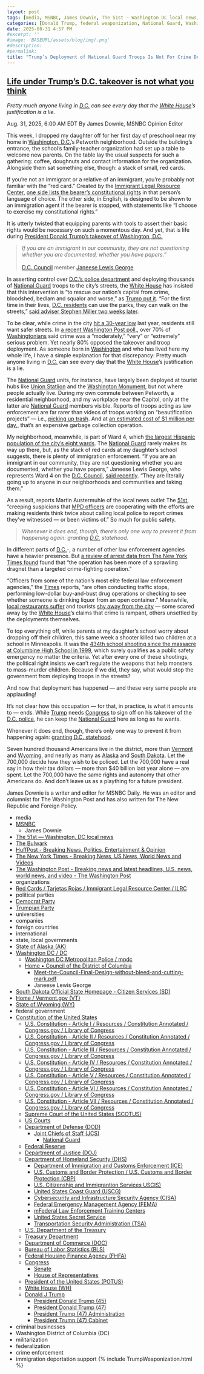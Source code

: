 ```yaml
---
layout: post
tags: [media, MSNBC, James Downie, The 51st — Washington DC local news, The Bulwark, HuffPost - Breaking News Politics Entertainment & Opinion, The New York Times - Breaking News US News World News and Videos, The Washington Post - Breaking news and latest headlines U.S. news world news and video - The Washington Post, organizations, Red Cards / Tarjetas Rojas / Immigrant Legal Resource Center / ILRC, political parties, Democrat Party, Trumpian Party, universities, companies, foreign countries, international, state local governments, State of Alaska (AK), Washington DC / DC, Washington DC Metropolitan Police / mpdc, Home • Council of the District of Columbia, Janeese Lewis George, South Dakota Official State Homepage - Citizen Services (SD), Home / Vermont.gov (VT), State of Wyoming (WY), federal government, Constitution of the United States, U.S. Constitution - Article I / Resources / Constitution Annotated / Congress.gov / Library of Congress, U.S. Constitution - Article II / Resources / Constitution Annotated / Congress.gov / Library of Congress, U.S. Constitution - Article III / Resources / Constitution Annotated / Congress.gov / Library of Congress, U.S. Constitution - Article IV / Resources / Constitution Annotated / Congress.gov / Library of Congress, U.S. Constitution - Article V / Resources / Constitution Annotated / Congress.gov / Library of Congress, U.S. Constitution - Article VI / Resources / Constitution Annotated / Congress.gov / Library of Congress, U.S. Constitution - Article VII / Resources / Constitution Annotated / Congress.gov / Library of Congress, Supreme Court of the United States (SCOTUS), US Courts, Department of Defense (DOD), Joint Chiefs of Staff (JCS), National Guard, Federal Reserve, Department of Justice (DOJ), Department of Homeland Security (DHS), Department of Immigration and Customs Enforcement (ICE), U.S. Customs and Border Protection / U.S. Customs and Border Protection (CBP), U.S. Citizenship and Immigrantion Services USCIS), United States Coast Guard (USCG), Cybersecurity and Infrastructure Security Agency (CISA), Federal Emergency Management Agency (FEMA), mFederal Law Enforcement Training Centers, United States Secret Service, Transportation Security Administration (TSA), U.S. Department of the Treasury, Treasury Department, Department of Commerce (DOC), Bureau of Labor Statistics (BLS), Federal Housing Finance Agency (FHFA), Congress, Senate, House of Representatives, President of the United States (POTUS), White House (WH), Donald J Trump, President Donald Trump (45), President Donald Trump (47), President Trump (47) Administration, President Trump (47) Cabinet, criminal businesses]
categories: [Donald Trump, federal weaponization, National Guard, Washington District of Columbia (DC), federalization, crime enforcement, immigration deportation support]
date: 2025-08-31 4:57 PM
#excerpt: ''
#image: 'BASEURL/assets/blog/img/.png'
#description:
#permalink:
title: "Trump’s Deployment of National Guard Troops Is Not For Crime Deterrence"
---
```



## [Life under Trump’s D.C. takeover is not what you think](https://www.msnbc.com/opinion/msnbc-opinion/trump-dc-national-guard-immigration-ice-rcna228134)

*Pretty much anyone living in [D.C.](https://dc.gov/) can see every day that the [White House](https://www.whitehouse.gov/)’s justification is a lie.*

Aug. 31, 2025, 6:00 AM EDT
By James Downie, MSNBC Opinion Editor

This week, I dropped my daughter off for her first day of preschool near my home in [Washington, D.C.](https://dc.gov/)’s Petworth neighborhood. Outside the building’s entrance, the school’s family-teacher organization had set up a table to welcome new parents. On the table lay the usual suspects for such a gathering: coffee, doughnuts and contact information for the organization. Alongside them sat something else, though: a stack of small, red cards.

If you’re not an immigrant or a relative of an immigrant, you’re probably not familiar with the “red card.” Created by the [Immigrant Legal Resource Center](https://www.ilrc.org/red-cards-tarjetas-rojas), [one side lists the bearer’s constitutional rights](https://www.nytimes.com/2025/02/23/us/immigration-red-card.html) in that person’s language of choice. The other side, in English, is designed to be shown to an immigration agent if the bearer is stopped, with statements like “I choose to exercise my constitutional rights.”

It is utterly twisted that equipping parents with tools to assert their basic rights would be necessary on such a momentous day. And yet, that is life during [President Donald Trump’s takeover of Washington, D.C.](https://www.msnbc.com/top-stories/latest/washington-dc-national-guard-police-community-relations-rcna227744)

>*If you are an immigrant in our community, they are not questioning whether you are documented, whether you have papers.”* <br /><br />[D.C. Council](https://dccouncil.gov/) member [Janeese Lewis George](https://dccouncil.gov/wp-content/uploads/2025/02/Meet-the-Council-Final-Design-without-bleed-and-cutting-mark.pdf)

In asserting control over [D.C.’s police department](https://mpdc.dc.gov/node) and deploying thousands of [National Guard](https://www.nationalguard.mil/) troops to the city’s streets, the [White House](https://www.whitehouse.gov/) has insisted that this intervention is “to rescue our nation’s capital from crime, bloodshed, bedlam and squalor and worse,” as [Trump put it](https://rollcall.com/factbase/trump/transcript/donald-trump-press-conference-law-enforcement-washington-dc-august-11-2025/). “For the first time in their lives, [D.C. residents](https://dc.gov/) can use the parks, they can walk on the streets,” [said adviser Stephen Miller two weeks later](https://www.huffpost.com/entry/stephen-miller-watches-donald-trump_n_68ad90fde4b0a97e93633e15).

To be clear, while crime in the city [hit a 30-year low](https://www.justice.gov/usao-dc/pr/violent-crime-dc-hits-30-year-low) last year, residents still want safer streets. In [a recent Washington Post poll,](https://www.washingtonpost.com/dc-md-va/2025/08/20/dc-poll-trump-crime-police/), over 70% of [Washingtonians](https://dc.gov) said crime was a “moderately,” “very” or “extremely” serious problem. Yet nearly 80% opposed the takeover and troop deployment. As someone born in [Washington](https://dc.gov/) and who has lived here my whole life, I have a simple explanation for that discrepancy: Pretty much anyone living in [D.C.](https://dc.gov/) can see every day that the [White House](https://www.whitehouse.gov/)’s justification is a lie.

The [National Guard](https://www.nationalguard.mil/) units, for instance, have largely been deployed at tourist hubs like [Union Statlion]() and the [Washington Monument](), but not where people actually live. During my own commute between Petworth, a residential neighborhood, and my workplace near the Capitol, only at the latter are [National Guard](https://www.nationalguard.mil/) members visible. Reports of troops acting as law enforcement are far rarer than videos of troops working on “beautification projects” — i.e., [picking up trash](https://51st.news/dc-takeover-updates-august24/). And at [an estimated cost of $1 million per day,](https://51st.news/national-guard-dc-faq/), that’s an expensive garbage collection operation.

My neighborhood, meanwhile, is part of Ward 4, which [the largest Hispanic population of the city’s eight wards](https://planning.dc.gov/publication/2020-census-information-and-data). The [National Guard](https://www.nationalguard.mil/) rarely makes its way up there, but, as the stack of red cards at my daughter’s school suggests, there is plenty of immigration enforcement. “If you are an immigrant in our community, they are not questioning whether you are documented, whether you have papers,” Janeese Lewis George, who represents Ward 4 on the [D.C. Council](https://dccouncil.gov/), [said recently](https://www.instagram.com/p/DN3zhoB5APV/). “They are literally going up to anyone in our neighborhoods and communities and taking them.”

As a result, reports Martin Austermuhle of the local news outlet The [51st](https://51st.news/), “creeping suspicions that [MPD officers](https://mpdc.dc.gov/node) are cooperating with the efforts are making residents think twice about calling local police to report crimes they’ve witnessed — or been victims of.” So much for public safety.

> *Whenever it does end, though, there’s only one way to prevent it from happening again: granting [D.C.](https://dc.gov/) statehood.*

In different parts of [D.C.](https://dc.gov/)-, a number of other law enforcement agencies have a heavier presence. But [a review of arrest data from The New York Times found](https://www.nytimes.com/2025/08/29/us/federal-crackdown-washington-dc-arrest-data.html) found that “the operation has been more of a sprawling dragnet than a targeted crime-fighting operation.”

“Officers from some of the nation’s most elite federal law enforcement agencies,” the [Times](https://www.nytimes.com/) reports, “are often conducting traffic stops, performing low-dollar buy-and-bust drug operations or checking to see whether someone is drinking liquor from an open container.” Meanwhile, [local restaurants suffer](https://www.thebulwark.com/p/trump-is-strangling-the-life-out-of-washington-dc-restaurants) and tourists [shy away from the city](https://www.washingtonpost.com/travel/2025/08/29/dc-tourism-trump-takeover-national-guard-impacts/) — some scared away by the [White House](https://www.whitehouse.gov/)’s claims that crime is rampant, others unsettled by the deployments themselves.

To top everything off, while parents at my daughter’s school worry about dropping off their children, this same week a shooter killed two children at a school in Minneapolis. It was the [434th school shooting since the massacre at Columbine High School in 1999](https://www.washingtonpost.com/education/interactive/school-shootings-database/), which surely qualifies as a public safety emergency no matter the criteria. Yet after every one of these shootings, the political right insists we can’t regulate the weapons that help monsters to mass-murder children. Because if we did, they say, what would stop the government from deploying troops in the streets?

And now that deployment has happened — and these very same people are applauding!

It’s not clear how this occupation — for that, in practice, is what it amounts to — ends. While [Trump](https://www.donaldjtrump.com/) needs [Congress](https://www.congress.gov/) to sign off on his takeover of the [D.C. police](https://mpdc.dc.gov/node), he can keep the [National Guard](https://www.nationalguard.mil/) here as long as he wants.

Whenever it does end, though, there’s only one way to prevent it from happening again: [granting D.C. statehood](https://www.msnbc.com/top-stories/latest/trump-washington-dc-takeover-statehood-debate-rcna225619).

Seven hundred thousand Americans live in the district, more than [Vermont](https://www.vermont.gov/) and [Wyoming](https://www.wyo.gov/), and nearly as many as [Alaska](https://www.alaska.gov/) and [South Dakota](https://www.sd.gov/cs). Let the 700,000 decide how they wish to be policed. Let the 700,000 have a real say in how their tax dollars — more than \$40 billion last year alone — are spent. Let the 700,000 have the same rights and autonomy that other Americans do. And don’t leave us as a plaything for a future president.

James Downie is a writer and editor for MSNBC Daily. He was an editor and columnist for The Washington Post and has also written for The New Republic and Foreign Policy.

- media 
- [MSNBC](https://www.msnbc.com/)
    - James Downie
- [The 51st — Washington, DC local news](https://51st.news/)
- [The Bulwark](https://www.thebulwark.com/)
- [HuffPost - Breaking News, Politics, Entertainment & Opinion](https://www.huffpost.com/)
- [The New York Times - Breaking News, US News, World News and Videos](https://www.nytimes.com/)
- [The Washington Post - Breaking news and latest headlines, U.S. news, world news, and video - The Washington Post](https://www.washingtonpost.com/)
- organizations 
- [Red Cards / Tarjetas Rojas / Immigrant Legal Resource Center / ILRC](https://www.ilrc.org/red-cards-tarjetas-rojas)
- political parties 
- [Democrat Party](https://www.democrats.org/)
- [Trumpian Party](https://www.gop.com/)
- universities 
- companies 
- foreign countries
- international 
- state, local governments 
- [State of Alaska (AK)](https://www.alaska.gov/)
- [Washington DC / DC](https://dc.gov/portalwip)
    - [Washington DC Metropolitan Police / mpdc](https://mpdc.dc.gov/node)
    - [Home • Council of the District of Columbia](https://dccouncil.gov/)
        - [Meet-the-Council-Final-Design-without-bleed-and-cutting-mark.pdf](https://dccouncil.gov/wp-content/uploads/2025/02/Meet-the-Council-Final-Design-without-bleed-and-cutting-mark.pdf)
        - Janeese Lewis George
- [South Dakota Official State Homepage - Citizen Services (SD)](https://www.sd.gov/cs)
- [Home / Vermont.gov (VT)](https://www.vermont.gov/)
- [State of Wyoming (WY)](https://www.wyo.gov/)
- federal government 
- [Constitution of the United States](https://constitution.congress.gov/)
    - [U.S. Constitution - Article I / Resources / Constitution Annotated / Congress.gov / Library of Congress](https://constitution.congress.gov/constitution/article-1/)
    - [U.S. Constitution - Article II / Resources / Constitution Annotated / Congress.gov / Library of Congress](https://constitution.congress.gov/constitution/article-2/)
    - [U.S. Constitution - Article III / Resources / Constitution Annotated / Congress.gov / Library of Congress](https://constitution.congress.gov/constitution/article-3/)
    - [U.S. Constitution - Article IV / Resources / Constitution Annotated / Congress.gov / Library of Congress](https://constitution.congress.gov/constitution/article-4/)
    - [U.S. Constitution - Article V / Resources / Constitution Annotated / Congress.gov / Library of Congress](https://constitution.congress.gov/constitution/article-5/)
    - [U.S. Constitution - Article VI / Resources / Constitution Annotated / Congress.gov / Library of Congress](https://constitution.congress.gov/constitution/article-6/)
    - [U.S. Constitution - Article VII / Resources / Constitution Annotated / Congress.gov / Library of Congress](https://constitution.congress.gov/constitution/article-7/)
    - [Supreme Court of the United States (SCOTUS)](https://www.supremecourt.gov/)
    - [US Courts](https://www.uscourts.gov/)
    - [Department of Defense (DOD)](https://www.defense.gov/)
        - [Joint Chiefs of Staff (JCS)](https://www.jcs.mil/)
            - [National Guard](https://www.nationalguard.mil/)
    - [Federal Reserve](https;//www.federalreserve.gov/)
    - [Department of Justice (DOJ)](https://www.justice.gov/)
    - [Department of Homeland Security (DHS)](https://www.dhs.gov/)
        - [Department of Immigration and Customs Enforcement (ICE)](https://www.ice.gov/)
        - [U.S. Customs and Border Protection / U.S. Customs and Border Protection (CBP)](https://www.cbp.gov/)
        - [U.S. Citizenship and Immigrantion Services USCIS)](https://www.uscis.gov/)
        - [United States Coast Guard (USCG)](https://www.uscg.mil/)
        - [Cybersecurity and Infrastructure Security Agency (CISA)](https://www.cisa.gov/)
        - [Federal Emergency Management Agency (FEMA)](https://www.fema.gov/home)
        - [mFederal Law Enforcement Training Centers](https://www.fletc.gov/)
        - [United States Secret Service](https://www.secretservice.gov/)
        - [Transportation Security Administration (TSA)](https://www.tsa.gov/)
    - [U.S. Department of the Treasury](https://home.treasury.gov/)
    - [Treasury Department](https://home.treasury.gov/)
    - [Department of Commerce (DOC)](https://www.commerce.gov/)
    - [Bureau of Labor Statistics (BLS)](https://www.bls.gov/)
    - [Federal Housing Finance Agency (FHFA)](https://www.fhfa.gov/)
    - [Congress](https://www.congress.gov/)
        - [Senate](https://www.senate.gov/)
        - [House of Representatives](https://www.house.gov/)
    - [President of the United States (POTUS)](https://www.whitehouse.gov/)
    - [White House (WH)](https://www.whitehouse.gov/)
    - [Donald J Trump](https://www.donaldjtrump.com/)
         - [President Donald Trump (45)](https://trumpwhitehouse.archives.gov/)
        - [President Donald Trump (47)](https://www.whitehouse.gov/administration/donald-j-trump/)
        - [President Trump (47) Administration](https://www.whitehouse.gov/administration/)
        - [President Trump (47) Cabinet](https://www.whitehouse.gov/administration/the-cabinet/)
- criminal businesses
- Washington District of Columbia (DC)
- militarization 
- federalization
- crime enforcement
- immigration deportation support
{% include TrumpWeaponization.html %}